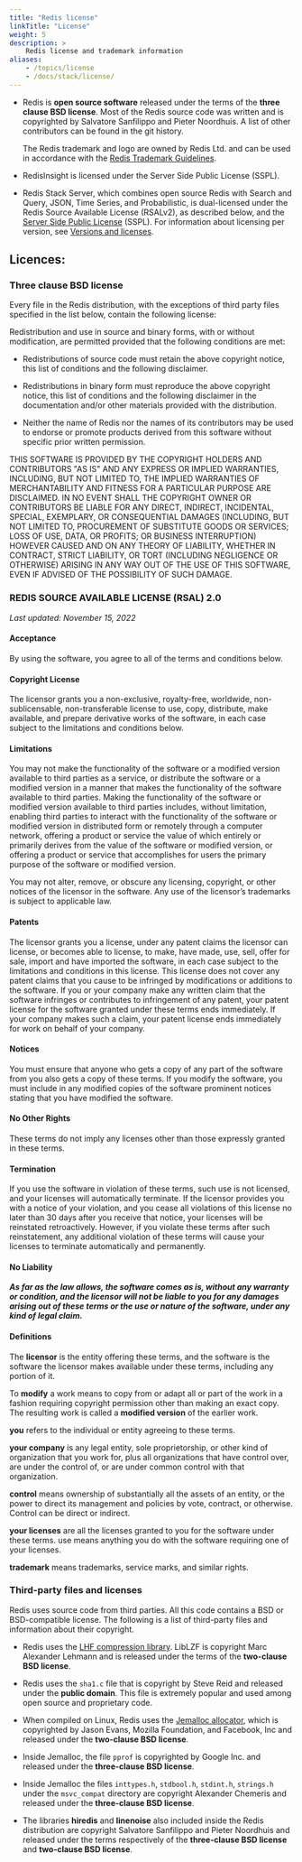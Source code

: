```yaml
---
title: "Redis license"
linkTitle: "License"
weight: 5
description: >
    Redis license and trademark information
aliases:
    - /topics/license
    - /docs/stack/license/
---
```



* Redis is **open source software** released under the terms of the **three clause BSD license**. Most of the Redis source code was written and is copyrighted by Salvatore Sanfilippo and Pieter Noordhuis. A list of other contributors can be found in the git history.

  The Redis trademark and logo are owned by Redis Ltd. and can be
used in accordance with the [Redis Trademark Guidelines](https://redis.com/legal/trademark-guidelines/).

* RedisInsight is licensed under the Server Side Public License (SSPL).

* Redis Stack Server, which combines open source Redis with Search and Query, JSON, Time Series, and Probabilistic, is dual-licensed under the Redis Source Available License (RSALv2), as described below, and the [Server Side Public License](https://en.wikipedia.org/wiki/Server_Side_Public_License) (SSPL). For information about licensing per version, see [Versions and licenses](/docs/stack/#versions-and-licenses).


## Licences:

### Three clause BSD license

Every file in the Redis distribution, with the exceptions of third party files specified in the list below, contain the following license:

Redistribution and use in source and binary forms, with or without
modification, are permitted provided that the following conditions are met:

* Redistributions of source code must retain the above copyright notice,
  this list of conditions and the following disclaimer.

* Redistributions in binary form must reproduce the above copyright
  notice, this list of conditions and the following disclaimer in the
  documentation and/or other materials provided with the distribution.

* Neither the name of Redis nor the names of its contributors may be used
  to endorse or promote products derived from this software without
  specific prior written permission.

THIS SOFTWARE IS PROVIDED BY THE COPYRIGHT HOLDERS AND CONTRIBUTORS "AS IS"
AND ANY EXPRESS OR IMPLIED WARRANTIES, INCLUDING, BUT NOT LIMITED TO, THE
IMPLIED WARRANTIES OF MERCHANTABILITY AND FITNESS FOR A PARTICULAR PURPOSE
ARE DISCLAIMED. IN NO EVENT SHALL THE COPYRIGHT OWNER OR CONTRIBUTORS BE
LIABLE FOR ANY DIRECT, INDIRECT, INCIDENTAL, SPECIAL, EXEMPLARY, OR
CONSEQUENTIAL DAMAGES (INCLUDING, BUT NOT LIMITED TO, PROCUREMENT OF
SUBSTITUTE GOODS OR SERVICES; LOSS OF USE, DATA, OR PROFITS; OR BUSINESS
INTERRUPTION) HOWEVER CAUSED AND ON ANY THEORY OF LIABILITY, WHETHER IN
CONTRACT, STRICT LIABILITY, OR TORT (INCLUDING NEGLIGENCE OR OTHERWISE)
ARISING IN ANY WAY OUT OF THE USE OF THIS SOFTWARE, EVEN IF ADVISED OF THE
POSSIBILITY OF SUCH DAMAGE.

### REDIS SOURCE AVAILABLE LICENSE (RSAL) 2.0


_Last updated: November 15, 2022_

#### Acceptance

By using the software, you agree to all of the terms and conditions below.
 
#### Copyright License

The licensor grants you a non-exclusive, royalty-free, worldwide, non-sublicensable, non-transferable license to use, copy, distribute, make available, and prepare derivative works of the software, in each case subject to the limitations and conditions below.

#### Limitations

You may not make the functionality of the software or a modified version available to third parties as a service, or distribute the software or a modified version in a manner that makes the functionality of the software available to third parties. 
Making the functionality of the software or modified version available to third parties includes, without limitation, enabling third parties to interact with the functionality of the software or modified version in distributed form or remotely through a computer network, offering a product or service the value of which entirely or primarily derives from the value of the software or modified version, or offering a product or service that accomplishes for users the primary purpose of the software or modified version.

You may not alter, remove, or obscure any licensing, copyright, or other notices of the licensor in the software. Any use of the licensor’s trademarks is subject to applicable law.
 
#### Patents

The licensor grants you a license, under any patent claims the licensor can license, or becomes able to license, to make, have made, use, sell, offer for sale, import and have imported the software, in each case subject to the limitations and conditions in this license. This license does not cover any patent claims that you cause to be infringed by modifications or additions to the software. If you or your company make any written claim that the software infringes or contributes to infringement of any patent, your patent license for the software granted under these terms ends immediately. If your company makes such a claim, your patent license ends immediately for work on behalf of your company.

#### Notices

You must ensure that anyone who gets a copy of any part of the software from you also gets a copy of these terms.
If you modify the software, you must include in any modified copies of the software prominent notices stating that you have modified the software.

#### No Other Rights

These terms do not imply any licenses other than those expressly granted in these terms.

#### Termination

If you use the software in violation of these terms, such use is not licensed, and your licenses will automatically terminate. If the licensor provides you with a notice of your violation, and you cease all violations of this license no later than 30 days after you receive that notice, your licenses will be reinstated retroactively. However, if you violate these terms after such reinstatement, any additional violation of these terms will cause your licenses to terminate automatically and permanently.

#### No Liability

_**As far as the law allows, the **software** comes as is, without any warranty or condition, and the licensor will not be liable to you for any damages arising out of these terms or the use or nature of the software, under any kind of legal claim.**_

#### Definitions

The **licensor** is the entity offering these terms, and the software is the software the licensor makes available under these terms, including any portion of it.

To **modify** a work means to copy from or adapt all or part of the work in a fashion requiring copyright permission other than making an exact copy. The resulting work is called a **modified version** of the earlier work.

**you** refers to the individual or entity agreeing to these terms.

**your company** is any legal entity, sole proprietorship, or other kind of organization that you work for, plus all organizations that have control over, are under the control of, or are under common control with that organization. 

**control** means ownership of substantially all the assets of an entity, or the power to direct its management and policies by vote, contract, or otherwise. Control can be direct or indirect.

**your licenses** are all the licenses granted to you for the software under these terms.
use means anything you do with the software requiring one of your licenses.

**trademark** means trademarks, service marks, and similar rights.


### Third-party files and licenses

Redis uses source code from third parties. All this code contains a BSD or BSD-compatible license. The following is a list of third-party files and information about their copyright.

* Redis uses the [LHF compression library](http://oldhome.schmorp.de/marc/liblzf.html). LibLZF is copyright Marc Alexander Lehmann and is released under the terms of the **two-clause BSD license**.

* Redis uses the `sha1.c` file that is copyright by Steve Reid and released under the **public domain**. This file is extremely popular and used among open source and proprietary code.

* When compiled on Linux, Redis uses the [Jemalloc allocator](https://github.com/jemalloc/jemalloc), which is copyrighted by Jason Evans, Mozilla Foundation, and Facebook, Inc and released under the **two-clause BSD license**.

* Inside Jemalloc, the file `pprof` is copyrighted by Google Inc. and released under the **three-clause BSD license**.

* Inside Jemalloc the files `inttypes.h`, `stdbool.h`, `stdint.h`, `strings.h` under the `msvc_compat` directory are copyright Alexander Chemeris and released under the **three-clause BSD license**.

* The libraries **hiredis** and **linenoise** also included inside the Redis distribution are copyright Salvatore Sanfilippo and Pieter Noordhuis and released under the terms respectively of the **three-clause BSD license** and **two-clause BSD license**.
